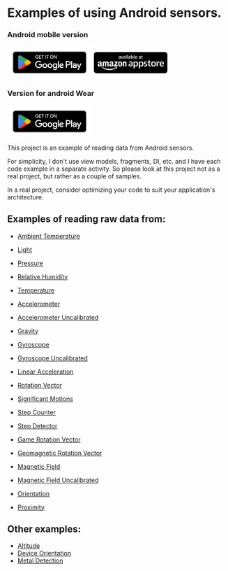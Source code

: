 # Examples of using Android sensors.

### Android mobile version
[<img src="doc/google-play-badge.png" height=75 align=center>](https://play.google.com/store/apps/details?id=com.reboot297.sensors)
[<img src="doc/amazon-appstore-badge-english-black.png" height=50 align=center>](http://www.amazon.com/gp/mas/dl/android?p=com.reboot297.sensors)

### Version for android Wear
[<img src="doc/google-play-badge.png" height=75 align=center>](https://play.google.com/store/apps/details?id=com.reboot297.sensors.wear)

This project is an example of reading data from Android sensors.

For simplicity, I don't use view models, fragments, DI, etc. and I have each code example in a separate activity. So please look at this project not as a real project, but rather as a couple of samples.

In a real project, consider optimizing your code to suit your application's architecture.


## Examples of reading raw data from:

- [Ambient Temperature](lib_mobilie_sensors/src/main/kotlin/com/reboot297/sensors/raw/AmbientTemperaturelifecycleObserver.kt)
- [Light](lib_mobilie_sensors/src/main/kotlin/com/reboot297/sensors/raw/LightLifecycleObserver.kt)
- [Pressure](lib_mobilie_sensors/src/main/kotlin/com/reboot297/sensors/raw/PressureLifecycleObserver.kt)
- [Relative Humidity](lib_mobilie_sensors/src/main/kotlin/com/reboot297/sensors/raw/RelativeHumidityLifecycleObserver.kt)
- [Temperature](lib_mobilie_sensors/src/main/kotlin/com/reboot297/sensors/raw/TemperatureLifecycleObserver.kt)

- [Accelerometer](lib_mobilie_sensors/src/main/kotlin/com/reboot297/sensors/raw/AccelerometerLifecycleObserver.kt)
- [Accelerometer Uncalibrated](lib_mobilie_sensors/src/main/kotlin/com/reboot297/sensors/raw/AccelerometerUncalibratedLifecycleObserver.kt)
- [Gravity](lib_mobilie_sensors/src/main/kotlin/com/reboot297/sensors/raw/GravityLifecycleObserver.kt)
- [Gyroscope](lib_mobilie_sensors/src/main/kotlin/com/reboot297/sensors/raw/GyroscopeLifecycleObserver.kt)
- [Gyroscope Uncalibrated](lib_mobilie_sensors/src/main/kotlin/com/reboot297/sensors/raw/GyroscopeUncalibratedLifecycleObserver.kt)
- [Linear Acceleration](lib_mobilie_sensors/src/main/kotlin/com/reboot297/sensors/raw/LinearAccelerationLifecycleObserver.kt)
- [Rotation Vector](lib_mobilie_sensors/src/main/kotlin/com/reboot297/sensors/raw/RotationVectorLifecycleObserver.kt)
- [Significant Motions](lib_mobilie_sensors/src/main/kotlin/com/reboot297/sensors/raw/SignificantMotionsLifecycleObserver.kt)
- [Step Counter](lib_mobilie_sensors/src/main/kotlin/com/reboot297/sensors/raw/StepCounterLifecycleObserver.kt)
- [Step Detector](lib_mobile_sensors/src/main/kotlin/com/reboot297/sensors/raw/StepDetectorLifecycleObserver.kt)

- [Game Rotation Vector](lib_mobilie_sensors/src/main/kotlin/com/reboot297/sensors/raw/GameRotationVectorLifecycleObserver.kt)
- [Geomagnetic Rotation Vector](lib_mobilie_sensors/src/main/kotlin/com/reboot297/sensors/raw/GeomagneticRotationVectorLifecycleObserver.kt)
- [Magnetic Field](lib_mobilie_sensors/src/main/kotlin/com/reboot297/sensors/raw/MagneticFieldLifecycleObserver.kt)
- [Magnetic Field Uncalibrated](lib_mobilie_sensors/src/main/kotlin/com/reboot297/sensors/raw/MagneticFieldUncalibratedLifecycleObserver.kt)
- [Orientation](lib_mobilie_sensors/src/main/kotlin/com/reboot297/sensors/raw/OrientationLifecycleObserver.kt)
- [Proximity](lib_mobilie_sensors/src/main/kotlin/com/reboot297/sensors/raw/ProximityLifecycleObserver.kt)

## Other examples:

- [Altitude](lib_mobilie_sensors/src/main/kotlin/com/reboot297/sensors/samples/AltitudeLifecycleObserver.kt)
- [Device Orientation](lib_mobilie_sensors/src/main/kotlin/com/reboot297/sensors/samples/DeviceOrientationLifecycleObserver.kt)
- [Metal Detection](lib_mobilie_sensors/src/main/kotlin/com/reboot297/sensors/samples/MetalDetectionLifecycleObserver.kt)
